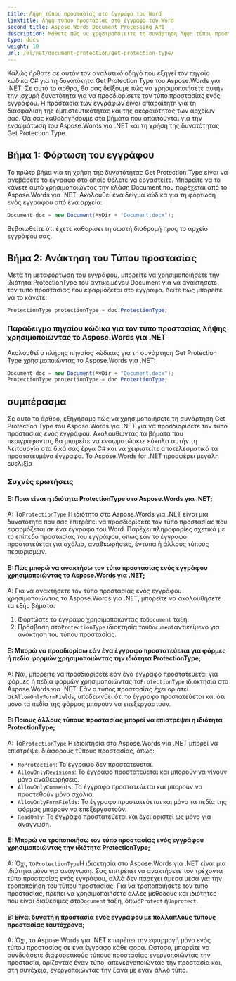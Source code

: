 ```yaml
---
title: Λήψη τύπου προστασίας στο έγγραφο του Word
linktitle: Λήψη τύπου προστασίας στο έγγραφο του Word
second_title: Aspose.Words Document Processing API
description: Μάθετε πώς να χρησιμοποιείτε τη συνάρτηση Λήψη τύπου προστασίας στο έγγραφο word του Aspose.Words για .NET για να προσδιορίσετε τον τύπο προστασίας ενός εγγράφου.
type: docs
weight: 10
url: /el/net/document-protection/get-protection-type/
---
```

Καλώς ήρθατε σε αυτόν τον αναλυτικό οδηγό που εξηγεί τον πηγαίο κώδικα C# για τη δυνατότητα Get Protection Type του Aspose.Words για .NET. Σε αυτό το άρθρο, θα σας δείξουμε πώς να χρησιμοποιήσετε αυτήν την ισχυρή δυνατότητα για να προσδιορίσετε τον τύπο προστασίας ενός εγγράφου. Η προστασία των εγγράφων είναι απαραίτητη για τη διασφάλιση της εμπιστευτικότητας και της ακεραιότητας των αρχείων σας. Θα σας καθοδηγήσουμε στα βήματα που απαιτούνται για την ενσωμάτωση του Aspose.Words για .NET και τη χρήση της δυνατότητας Get Protection Type.

## Βήμα 1: Φόρτωση του εγγράφου

Το πρώτο βήμα για τη χρήση της δυνατότητας Get Protection Type είναι να ανεβάσετε το έγγραφο στο οποίο θέλετε να εργαστείτε. Μπορείτε να το κάνετε αυτό χρησιμοποιώντας την κλάση Document που παρέχεται από το Aspose.Words για .NET. Ακολουθεί ένα δείγμα κώδικα για τη φόρτωση ενός εγγράφου από ένα αρχείο:

```csharp
Document doc = new Document(MyDir + "Document.docx");
```

Βεβαιωθείτε ότι έχετε καθορίσει τη σωστή διαδρομή προς το αρχείο εγγράφου σας.

## Βήμα 2: Ανάκτηση του Τύπου προστασίας

Μετά τη μεταφόρτωση του εγγράφου, μπορείτε να χρησιμοποιήσετε την ιδιότητα ProtectionType του αντικειμένου Document για να ανακτήσετε τον τύπο προστασίας που εφαρμόζεται στο έγγραφο. Δείτε πώς μπορείτε να το κάνετε:

```csharp
ProtectionType protectionType = doc.ProtectionType;
```

### Παράδειγμα πηγαίου κώδικα για τον τύπο προστασίας λήψης χρησιμοποιώντας το Aspose.Words για .NET

Ακολουθεί ο πλήρης πηγαίος κώδικας για τη συνάρτηση Get Protection Type χρησιμοποιώντας το Aspose.Words για .NET:

```csharp
Document doc = new Document(MyDir + "Document.docx");
ProtectionType protectionType = doc.ProtectionType;
```

## συμπέρασμα

Σε αυτό το άρθρο, εξηγήσαμε πώς να χρησιμοποιήσετε τη συνάρτηση Get Protection Type του Aspose.Words για .NET για να προσδιορίσετε τον τύπο προστασίας ενός εγγράφου. Ακολουθώντας τα βήματα που περιγράφονται, θα μπορείτε να ενσωματώσετε εύκολα αυτήν τη λειτουργία στα δικά σας έργα C# και να χειριστείτε αποτελεσματικά τα προστατευμένα έγγραφα. Το Aspose.Words for .NET προσφέρει μεγάλη ευελιξία

### Συχνές ερωτήσεις

#### Ε: Ποια είναι η ιδιότητα ProtectionType στο Aspose.Words για .NET;

 Α: Το`ProtectionType` Η ιδιότητα στο Aspose.Words για .NET είναι μια δυνατότητα που σας επιτρέπει να προσδιορίσετε τον τύπο προστασίας που εφαρμόζεται σε ένα έγγραφο του Word. Παρέχει πληροφορίες σχετικά με το επίπεδο προστασίας του εγγράφου, όπως εάν το έγγραφο προστατεύεται για σχόλια, αναθεωρήσεις, έντυπα ή άλλους τύπους περιορισμών.

#### Ε: Πώς μπορώ να ανακτήσω τον τύπο προστασίας ενός εγγράφου χρησιμοποιώντας το Aspose.Words για .NET;

Α: Για να ανακτήσετε τον τύπο προστασίας ενός εγγράφου χρησιμοποιώντας το Aspose.Words για .NET, μπορείτε να ακολουθήσετε τα εξής βήματα:
1.  Φορτώστε το έγγραφο χρησιμοποιώντας το`Document` τάξη.
2.  Πρόσβαση στο`ProtectionType` ιδιοκτησία του`Document`αντικείμενο για ανάκτηση του τύπου προστασίας.

#### Ε: Μπορώ να προσδιορίσω εάν ένα έγγραφο προστατεύεται για φόρμες ή πεδία φορμών χρησιμοποιώντας την ιδιότητα ProtectionType;

 Α: Ναι, μπορείτε να προσδιορίσετε εάν ένα έγγραφο προστατεύεται για φόρμες ή πεδία φορμών χρησιμοποιώντας το`ProtectionType` ιδιοκτησία στο Aspose.Words για .NET. Εάν ο τύπος προστασίας έχει οριστεί σε`AllowOnlyFormFields`, υποδεικνύει ότι το έγγραφο προστατεύεται και ότι μόνο τα πεδία της φόρμας μπορούν να επεξεργαστούν.

#### Ε: Ποιους άλλους τύπους προστασίας μπορεί να επιστρέψει η ιδιότητα ProtectionType;

 Α: Το`ProtectionType` Η ιδιοκτησία στο Aspose.Words για .NET μπορεί να επιστρέψει διάφορους τύπους προστασίας, όπως:
- `NoProtection`: Το έγγραφο δεν προστατεύεται.
- `AllowOnlyRevisions`: Το έγγραφο προστατεύεται και μπορούν να γίνουν μόνο αναθεωρήσεις.
- `AllowOnlyComments`: Το έγγραφο προστατεύεται και μπορούν να προστεθούν μόνο σχόλια.
- `AllowOnlyFormFields`: Το έγγραφο προστατεύεται και μόνο τα πεδία της φόρμας μπορούν να επεξεργαστούν.
- `ReadOnly`: Το έγγραφο προστατεύεται και έχει οριστεί ως μόνο για ανάγνωση.

#### Ε: Μπορώ να τροποποιήσω τον τύπο προστασίας ενός εγγράφου χρησιμοποιώντας την ιδιότητα ProtectionType;

 Α: Όχι, το`ProtectionType`Η ιδιοκτησία στο Aspose.Words για .NET είναι μια ιδιότητα μόνο για ανάγνωση. Σας επιτρέπει να ανακτήσετε τον τρέχοντα τύπο προστασίας ενός εγγράφου, αλλά δεν παρέχει άμεσα μέσα για την τροποποίηση του τύπου προστασίας. Για να τροποποιήσετε τον τύπο προστασίας, πρέπει να χρησιμοποιήσετε άλλες μεθόδους και ιδιότητες που είναι διαθέσιμες στο`Document` τάξη, όπως`Protect` ή`Unprotect`.

#### Ε: Είναι δυνατή η προστασία ενός εγγράφου με πολλαπλούς τύπους προστασίας ταυτόχρονα;

Α: Όχι, το Aspose.Words για .NET επιτρέπει την εφαρμογή μόνο ενός τύπου προστασίας σε ένα έγγραφο κάθε φορά. Ωστόσο, μπορείτε να συνδυάσετε διαφορετικούς τύπους προστασίας ενεργοποιώντας την προστασία, ορίζοντας έναν τύπο, απενεργοποιώντας την προστασία και, στη συνέχεια, ενεργοποιώντας την ξανά με έναν άλλο τύπο.


